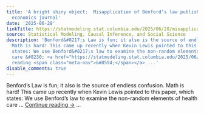 ```yaml
---
title: 'A bright shiny object:  Misapplication of Benford’s law published in health
  economics journal'
date: '2025-06-28'
linkTitle: https://statmodeling.stat.columbia.edu/2025/06/28/misapplication-of-benfords-law-published-in-health-economics-journal/
source: Statistical Modeling, Causal Inference, and Social Science
description: 'Benford&#8217;s Law is fun; it also is the source of endless confusion.
  Math is hard! This came up recently when Kevin Lewis pointed to this paper, which
  states: We use Benford&#8217;s law to examine the non-random elements of health
  care &#8230; <a href="https://statmodeling.stat.columbia.edu/2025/06/28/misapplication-of-benfords-law-published-in-health-economics-journal/">Continue
  reading <span class="meta-nav">&#8594;</span></a> ...'
disable_comments: true
---
```

Benford&#8217;s Law is fun; it also is the source of endless confusion. Math is hard! This came up recently when Kevin Lewis pointed to this paper, which states: We use Benford&#8217;s law to examine the non-random elements of health care &#8230; <a href="https://statmodeling.stat.columbia.edu/2025/06/28/misapplication-of-benfords-law-published-in-health-economics-journal/">Continue reading <span class="meta-nav">&#8594;</span></a> ...